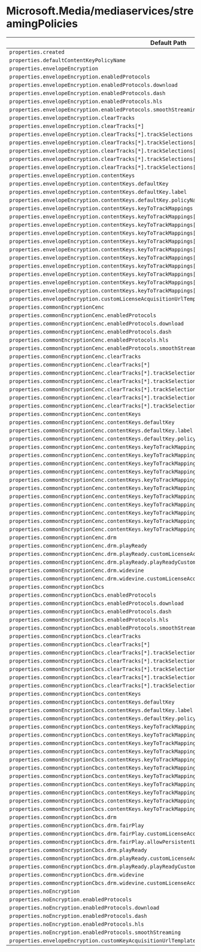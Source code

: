 # Microsoft.Media/mediaservices/streamingPolicies

| Default Path | Alias |
|---|---|
| `properties.created` | `Microsoft.Media/mediaServices/streamingPolicies/created` |
| `properties.defaultContentKeyPolicyName` | `Microsoft.Media/mediaServices/streamingPolicies/defaultContentKeyPolicyName` |
| `properties.envelopeEncryption` | `Microsoft.Media/mediaServices/streamingPolicies/envelopeEncryption` |
| `properties.envelopeEncryption.enabledProtocols` | `Microsoft.Media/mediaServices/streamingPolicies/envelopeEncryption.enabledProtocols` |
| `properties.envelopeEncryption.enabledProtocols.download` | `Microsoft.Media/mediaServices/streamingPolicies/envelopeEncryption.enabledProtocols.download` |
| `properties.envelopeEncryption.enabledProtocols.dash` | `Microsoft.Media/mediaServices/streamingPolicies/envelopeEncryption.enabledProtocols.dash` |
| `properties.envelopeEncryption.enabledProtocols.hls` | `Microsoft.Media/mediaServices/streamingPolicies/envelopeEncryption.enabledProtocols.hls` |
| `properties.envelopeEncryption.enabledProtocols.smoothStreaming` | `Microsoft.Media/mediaServices/streamingPolicies/envelopeEncryption.enabledProtocols.smoothStreaming` |
| `properties.envelopeEncryption.clearTracks` | `Microsoft.Media/mediaServices/streamingPolicies/envelopeEncryption.clearTracks` |
| `properties.envelopeEncryption.clearTracks[*]` | `Microsoft.Media/mediaServices/streamingPolicies/envelopeEncryption.clearTracks[*]` |
| `properties.envelopeEncryption.clearTracks[*].trackSelections` | `Microsoft.Media/mediaServices/streamingPolicies/envelopeEncryption.clearTracks[*].trackSelections` |
| `properties.envelopeEncryption.clearTracks[*].trackSelections[*]` | `Microsoft.Media/mediaServices/streamingPolicies/envelopeEncryption.clearTracks[*].trackSelections[*]` |
| `properties.envelopeEncryption.clearTracks[*].trackSelections[*].property` | `Microsoft.Media/mediaServices/streamingPolicies/envelopeEncryption.clearTracks[*].trackSelections[*].property` |
| `properties.envelopeEncryption.clearTracks[*].trackSelections[*].operation` | `Microsoft.Media/mediaServices/streamingPolicies/envelopeEncryption.clearTracks[*].trackSelections[*].operation` |
| `properties.envelopeEncryption.clearTracks[*].trackSelections[*].value` | `Microsoft.Media/mediaServices/streamingPolicies/envelopeEncryption.clearTracks[*].trackSelections[*].value` |
| `properties.envelopeEncryption.contentKeys` | `Microsoft.Media/mediaServices/streamingPolicies/envelopeEncryption.contentKeys` |
| `properties.envelopeEncryption.contentKeys.defaultKey` | `Microsoft.Media/mediaServices/streamingPolicies/envelopeEncryption.contentKeys.defaultKey` |
| `properties.envelopeEncryption.contentKeys.defaultKey.label` | `Microsoft.Media/mediaServices/streamingPolicies/envelopeEncryption.contentKeys.defaultKey.label` |
| `properties.envelopeEncryption.contentKeys.defaultKey.policyName` | `Microsoft.Media/mediaServices/streamingPolicies/envelopeEncryption.contentKeys.defaultKey.policyName` |
| `properties.envelopeEncryption.contentKeys.keyToTrackMappings` | `Microsoft.Media/mediaServices/streamingPolicies/envelopeEncryption.contentKeys.keyToTrackMappings` |
| `properties.envelopeEncryption.contentKeys.keyToTrackMappings[*]` | `Microsoft.Media/mediaServices/streamingPolicies/envelopeEncryption.contentKeys.keyToTrackMappings[*]` |
| `properties.envelopeEncryption.contentKeys.keyToTrackMappings[*].label` | `Microsoft.Media/mediaServices/streamingPolicies/envelopeEncryption.contentKeys.keyToTrackMappings[*].label` |
| `properties.envelopeEncryption.contentKeys.keyToTrackMappings[*].policyName` | `Microsoft.Media/mediaServices/streamingPolicies/envelopeEncryption.contentKeys.keyToTrackMappings[*].policyName` |
| `properties.envelopeEncryption.contentKeys.keyToTrackMappings[*].tracks` | `Microsoft.Media/mediaServices/streamingPolicies/envelopeEncryption.contentKeys.keyToTrackMappings[*].tracks` |
| `properties.envelopeEncryption.contentKeys.keyToTrackMappings[*].tracks[*]` | `Microsoft.Media/mediaServices/streamingPolicies/envelopeEncryption.contentKeys.keyToTrackMappings[*].tracks[*]` |
| `properties.envelopeEncryption.contentKeys.keyToTrackMappings[*].tracks[*].trackSelections` | `Microsoft.Media/mediaServices/streamingPolicies/envelopeEncryption.contentKeys.keyToTrackMappings[*].tracks[*].trackSelections` |
| `properties.envelopeEncryption.contentKeys.keyToTrackMappings[*].tracks[*].trackSelections[*]` | `Microsoft.Media/mediaServices/streamingPolicies/envelopeEncryption.contentKeys.keyToTrackMappings[*].tracks[*].trackSelections[*]` |
| `properties.envelopeEncryption.contentKeys.keyToTrackMappings[*].tracks[*].trackSelections[*].property` | `Microsoft.Media/mediaServices/streamingPolicies/envelopeEncryption.contentKeys.keyToTrackMappings[*].tracks[*].trackSelections[*].property` |
| `properties.envelopeEncryption.contentKeys.keyToTrackMappings[*].tracks[*].trackSelections[*].operation` | `Microsoft.Media/mediaServices/streamingPolicies/envelopeEncryption.contentKeys.keyToTrackMappings[*].tracks[*].trackSelections[*].operation` |
| `properties.envelopeEncryption.contentKeys.keyToTrackMappings[*].tracks[*].trackSelections[*].value` | `Microsoft.Media/mediaServices/streamingPolicies/envelopeEncryption.contentKeys.keyToTrackMappings[*].tracks[*].trackSelections[*].value` |
| `properties.envelopeEncryption.customLicenseAcquisitionUrlTemplate` | `Microsoft.Media/mediaServices/streamingPolicies/envelopeEncryption.customLicenseAcquisitionUrlTemplate` |
| `properties.commonEncryptionCenc` | `Microsoft.Media/mediaServices/streamingPolicies/commonEncryptionCenc` |
| `properties.commonEncryptionCenc.enabledProtocols` | `Microsoft.Media/mediaServices/streamingPolicies/commonEncryptionCenc.enabledProtocols` |
| `properties.commonEncryptionCenc.enabledProtocols.download` | `Microsoft.Media/mediaServices/streamingPolicies/commonEncryptionCenc.enabledProtocols.download` |
| `properties.commonEncryptionCenc.enabledProtocols.dash` | `Microsoft.Media/mediaServices/streamingPolicies/commonEncryptionCenc.enabledProtocols.dash` |
| `properties.commonEncryptionCenc.enabledProtocols.hls` | `Microsoft.Media/mediaServices/streamingPolicies/commonEncryptionCenc.enabledProtocols.hls` |
| `properties.commonEncryptionCenc.enabledProtocols.smoothStreaming` | `Microsoft.Media/mediaServices/streamingPolicies/commonEncryptionCenc.enabledProtocols.smoothStreaming` |
| `properties.commonEncryptionCenc.clearTracks` | `Microsoft.Media/mediaServices/streamingPolicies/commonEncryptionCenc.clearTracks` |
| `properties.commonEncryptionCenc.clearTracks[*]` | `Microsoft.Media/mediaServices/streamingPolicies/commonEncryptionCenc.clearTracks[*]` |
| `properties.commonEncryptionCenc.clearTracks[*].trackSelections` | `Microsoft.Media/mediaServices/streamingPolicies/commonEncryptionCenc.clearTracks[*].trackSelections` |
| `properties.commonEncryptionCenc.clearTracks[*].trackSelections[*]` | `Microsoft.Media/mediaServices/streamingPolicies/commonEncryptionCenc.clearTracks[*].trackSelections[*]` |
| `properties.commonEncryptionCenc.clearTracks[*].trackSelections[*].property` | `Microsoft.Media/mediaServices/streamingPolicies/commonEncryptionCenc.clearTracks[*].trackSelections[*].property` |
| `properties.commonEncryptionCenc.clearTracks[*].trackSelections[*].operation` | `Microsoft.Media/mediaServices/streamingPolicies/commonEncryptionCenc.clearTracks[*].trackSelections[*].operation` |
| `properties.commonEncryptionCenc.clearTracks[*].trackSelections[*].value` | `Microsoft.Media/mediaServices/streamingPolicies/commonEncryptionCenc.clearTracks[*].trackSelections[*].value` |
| `properties.commonEncryptionCenc.contentKeys` | `Microsoft.Media/mediaServices/streamingPolicies/commonEncryptionCenc.contentKeys` |
| `properties.commonEncryptionCenc.contentKeys.defaultKey` | `Microsoft.Media/mediaServices/streamingPolicies/commonEncryptionCenc.contentKeys.defaultKey` |
| `properties.commonEncryptionCenc.contentKeys.defaultKey.label` | `Microsoft.Media/mediaServices/streamingPolicies/commonEncryptionCenc.contentKeys.defaultKey.label` |
| `properties.commonEncryptionCenc.contentKeys.defaultKey.policyName` | `Microsoft.Media/mediaServices/streamingPolicies/commonEncryptionCenc.contentKeys.defaultKey.policyName` |
| `properties.commonEncryptionCenc.contentKeys.keyToTrackMappings` | `Microsoft.Media/mediaServices/streamingPolicies/commonEncryptionCenc.contentKeys.keyToTrackMappings` |
| `properties.commonEncryptionCenc.contentKeys.keyToTrackMappings[*]` | `Microsoft.Media/mediaServices/streamingPolicies/commonEncryptionCenc.contentKeys.keyToTrackMappings[*]` |
| `properties.commonEncryptionCenc.contentKeys.keyToTrackMappings[*].label` | `Microsoft.Media/mediaServices/streamingPolicies/commonEncryptionCenc.contentKeys.keyToTrackMappings[*].label` |
| `properties.commonEncryptionCenc.contentKeys.keyToTrackMappings[*].policyName` | `Microsoft.Media/mediaServices/streamingPolicies/commonEncryptionCenc.contentKeys.keyToTrackMappings[*].policyName` |
| `properties.commonEncryptionCenc.contentKeys.keyToTrackMappings[*].tracks` | `Microsoft.Media/mediaServices/streamingPolicies/commonEncryptionCenc.contentKeys.keyToTrackMappings[*].tracks` |
| `properties.commonEncryptionCenc.contentKeys.keyToTrackMappings[*].tracks[*]` | `Microsoft.Media/mediaServices/streamingPolicies/commonEncryptionCenc.contentKeys.keyToTrackMappings[*].tracks[*]` |
| `properties.commonEncryptionCenc.contentKeys.keyToTrackMappings[*].tracks[*].trackSelections` | `Microsoft.Media/mediaServices/streamingPolicies/commonEncryptionCenc.contentKeys.keyToTrackMappings[*].tracks[*].trackSelections` |
| `properties.commonEncryptionCenc.contentKeys.keyToTrackMappings[*].tracks[*].trackSelections[*]` | `Microsoft.Media/mediaServices/streamingPolicies/commonEncryptionCenc.contentKeys.keyToTrackMappings[*].tracks[*].trackSelections[*]` |
| `properties.commonEncryptionCenc.contentKeys.keyToTrackMappings[*].tracks[*].trackSelections[*].property` | `Microsoft.Media/mediaServices/streamingPolicies/commonEncryptionCenc.contentKeys.keyToTrackMappings[*].tracks[*].trackSelections[*].property` |
| `properties.commonEncryptionCenc.contentKeys.keyToTrackMappings[*].tracks[*].trackSelections[*].operation` | `Microsoft.Media/mediaServices/streamingPolicies/commonEncryptionCenc.contentKeys.keyToTrackMappings[*].tracks[*].trackSelections[*].operation` |
| `properties.commonEncryptionCenc.contentKeys.keyToTrackMappings[*].tracks[*].trackSelections[*].value` | `Microsoft.Media/mediaServices/streamingPolicies/commonEncryptionCenc.contentKeys.keyToTrackMappings[*].tracks[*].trackSelections[*].value` |
| `properties.commonEncryptionCenc.drm` | `Microsoft.Media/mediaServices/streamingPolicies/commonEncryptionCenc.drm` |
| `properties.commonEncryptionCenc.drm.playReady` | `Microsoft.Media/mediaServices/streamingPolicies/commonEncryptionCenc.drm.playReady` |
| `properties.commonEncryptionCenc.drm.playReady.customLicenseAcquisitionUrlTemplate` | `Microsoft.Media/mediaServices/streamingPolicies/commonEncryptionCenc.drm.playReady.customLicenseAcquisitionUrlTemplate` |
| `properties.commonEncryptionCenc.drm.playReady.playReadyCustomAttributes` | `Microsoft.Media/mediaServices/streamingPolicies/commonEncryptionCenc.drm.playReady.playReadyCustomAttributes` |
| `properties.commonEncryptionCenc.drm.widevine` | `Microsoft.Media/mediaServices/streamingPolicies/commonEncryptionCenc.drm.widevine` |
| `properties.commonEncryptionCenc.drm.widevine.customLicenseAcquisitionUrlTemplate` | `Microsoft.Media/mediaServices/streamingPolicies/commonEncryptionCenc.drm.widevine.customLicenseAcquisitionUrlTemplate` |
| `properties.commonEncryptionCbcs` | `Microsoft.Media/mediaServices/streamingPolicies/commonEncryptionCbcs` |
| `properties.commonEncryptionCbcs.enabledProtocols` | `Microsoft.Media/mediaServices/streamingPolicies/commonEncryptionCbcs.enabledProtocols` |
| `properties.commonEncryptionCbcs.enabledProtocols.download` | `Microsoft.Media/mediaServices/streamingPolicies/commonEncryptionCbcs.enabledProtocols.download` |
| `properties.commonEncryptionCbcs.enabledProtocols.dash` | `Microsoft.Media/mediaServices/streamingPolicies/commonEncryptionCbcs.enabledProtocols.dash` |
| `properties.commonEncryptionCbcs.enabledProtocols.hls` | `Microsoft.Media/mediaServices/streamingPolicies/commonEncryptionCbcs.enabledProtocols.hls` |
| `properties.commonEncryptionCbcs.enabledProtocols.smoothStreaming` | `Microsoft.Media/mediaServices/streamingPolicies/commonEncryptionCbcs.enabledProtocols.smoothStreaming` |
| `properties.commonEncryptionCbcs.clearTracks` | `Microsoft.Media/mediaServices/streamingPolicies/commonEncryptionCbcs.clearTracks` |
| `properties.commonEncryptionCbcs.clearTracks[*]` | `Microsoft.Media/mediaServices/streamingPolicies/commonEncryptionCbcs.clearTracks[*]` |
| `properties.commonEncryptionCbcs.clearTracks[*].trackSelections` | `Microsoft.Media/mediaServices/streamingPolicies/commonEncryptionCbcs.clearTracks[*].trackSelections` |
| `properties.commonEncryptionCbcs.clearTracks[*].trackSelections[*]` | `Microsoft.Media/mediaServices/streamingPolicies/commonEncryptionCbcs.clearTracks[*].trackSelections[*]` |
| `properties.commonEncryptionCbcs.clearTracks[*].trackSelections[*].property` | `Microsoft.Media/mediaServices/streamingPolicies/commonEncryptionCbcs.clearTracks[*].trackSelections[*].property` |
| `properties.commonEncryptionCbcs.clearTracks[*].trackSelections[*].operation` | `Microsoft.Media/mediaServices/streamingPolicies/commonEncryptionCbcs.clearTracks[*].trackSelections[*].operation` |
| `properties.commonEncryptionCbcs.clearTracks[*].trackSelections[*].value` | `Microsoft.Media/mediaServices/streamingPolicies/commonEncryptionCbcs.clearTracks[*].trackSelections[*].value` |
| `properties.commonEncryptionCbcs.contentKeys` | `Microsoft.Media/mediaServices/streamingPolicies/commonEncryptionCbcs.contentKeys` |
| `properties.commonEncryptionCbcs.contentKeys.defaultKey` | `Microsoft.Media/mediaServices/streamingPolicies/commonEncryptionCbcs.contentKeys.defaultKey` |
| `properties.commonEncryptionCbcs.contentKeys.defaultKey.label` | `Microsoft.Media/mediaServices/streamingPolicies/commonEncryptionCbcs.contentKeys.defaultKey.label` |
| `properties.commonEncryptionCbcs.contentKeys.defaultKey.policyName` | `Microsoft.Media/mediaServices/streamingPolicies/commonEncryptionCbcs.contentKeys.defaultKey.policyName` |
| `properties.commonEncryptionCbcs.contentKeys.keyToTrackMappings` | `Microsoft.Media/mediaServices/streamingPolicies/commonEncryptionCbcs.contentKeys.keyToTrackMappings` |
| `properties.commonEncryptionCbcs.contentKeys.keyToTrackMappings[*]` | `Microsoft.Media/mediaServices/streamingPolicies/commonEncryptionCbcs.contentKeys.keyToTrackMappings[*]` |
| `properties.commonEncryptionCbcs.contentKeys.keyToTrackMappings[*].label` | `Microsoft.Media/mediaServices/streamingPolicies/commonEncryptionCbcs.contentKeys.keyToTrackMappings[*].label` |
| `properties.commonEncryptionCbcs.contentKeys.keyToTrackMappings[*].policyName` | `Microsoft.Media/mediaServices/streamingPolicies/commonEncryptionCbcs.contentKeys.keyToTrackMappings[*].policyName` |
| `properties.commonEncryptionCbcs.contentKeys.keyToTrackMappings[*].tracks` | `Microsoft.Media/mediaServices/streamingPolicies/commonEncryptionCbcs.contentKeys.keyToTrackMappings[*].tracks` |
| `properties.commonEncryptionCbcs.contentKeys.keyToTrackMappings[*].tracks[*]` | `Microsoft.Media/mediaServices/streamingPolicies/commonEncryptionCbcs.contentKeys.keyToTrackMappings[*].tracks[*]` |
| `properties.commonEncryptionCbcs.contentKeys.keyToTrackMappings[*].tracks[*].trackSelections` | `Microsoft.Media/mediaServices/streamingPolicies/commonEncryptionCbcs.contentKeys.keyToTrackMappings[*].tracks[*].trackSelections` |
| `properties.commonEncryptionCbcs.contentKeys.keyToTrackMappings[*].tracks[*].trackSelections[*]` | `Microsoft.Media/mediaServices/streamingPolicies/commonEncryptionCbcs.contentKeys.keyToTrackMappings[*].tracks[*].trackSelections[*]` |
| `properties.commonEncryptionCbcs.contentKeys.keyToTrackMappings[*].tracks[*].trackSelections[*].property` | `Microsoft.Media/mediaServices/streamingPolicies/commonEncryptionCbcs.contentKeys.keyToTrackMappings[*].tracks[*].trackSelections[*].property` |
| `properties.commonEncryptionCbcs.contentKeys.keyToTrackMappings[*].tracks[*].trackSelections[*].operation` | `Microsoft.Media/mediaServices/streamingPolicies/commonEncryptionCbcs.contentKeys.keyToTrackMappings[*].tracks[*].trackSelections[*].operation` |
| `properties.commonEncryptionCbcs.contentKeys.keyToTrackMappings[*].tracks[*].trackSelections[*].value` | `Microsoft.Media/mediaServices/streamingPolicies/commonEncryptionCbcs.contentKeys.keyToTrackMappings[*].tracks[*].trackSelections[*].value` |
| `properties.commonEncryptionCbcs.drm` | `Microsoft.Media/mediaServices/streamingPolicies/commonEncryptionCbcs.drm` |
| `properties.commonEncryptionCbcs.drm.fairPlay` | `Microsoft.Media/mediaServices/streamingPolicies/commonEncryptionCbcs.drm.fairPlay` |
| `properties.commonEncryptionCbcs.drm.fairPlay.customLicenseAcquisitionUrlTemplate` | `Microsoft.Media/mediaServices/streamingPolicies/commonEncryptionCbcs.drm.fairPlay.customLicenseAcquisitionUrlTemplate` |
| `properties.commonEncryptionCbcs.drm.fairPlay.allowPersistentLicense` | `Microsoft.Media/mediaServices/streamingPolicies/commonEncryptionCbcs.drm.fairPlay.allowPersistentLicense` |
| `properties.commonEncryptionCbcs.drm.playReady` | `Microsoft.Media/mediaServices/streamingPolicies/commonEncryptionCbcs.drm.playReady` |
| `properties.commonEncryptionCbcs.drm.playReady.customLicenseAcquisitionUrlTemplate` | `Microsoft.Media/mediaServices/streamingPolicies/commonEncryptionCbcs.drm.playReady.customLicenseAcquisitionUrlTemplate` |
| `properties.commonEncryptionCbcs.drm.playReady.playReadyCustomAttributes` | `Microsoft.Media/mediaServices/streamingPolicies/commonEncryptionCbcs.drm.playReady.playReadyCustomAttributes` |
| `properties.commonEncryptionCbcs.drm.widevine` | `Microsoft.Media/mediaServices/streamingPolicies/commonEncryptionCbcs.drm.widevine` |
| `properties.commonEncryptionCbcs.drm.widevine.customLicenseAcquisitionUrlTemplate` | `Microsoft.Media/mediaServices/streamingPolicies/commonEncryptionCbcs.drm.widevine.customLicenseAcquisitionUrlTemplate` |
| `properties.noEncryption` | `Microsoft.Media/mediaServices/streamingPolicies/noEncryption` |
| `properties.noEncryption.enabledProtocols` | `Microsoft.Media/mediaServices/streamingPolicies/noEncryption.enabledProtocols` |
| `properties.noEncryption.enabledProtocols.download` | `Microsoft.Media/mediaServices/streamingPolicies/noEncryption.enabledProtocols.download` |
| `properties.noEncryption.enabledProtocols.dash` | `Microsoft.Media/mediaServices/streamingPolicies/noEncryption.enabledProtocols.dash` |
| `properties.noEncryption.enabledProtocols.hls` | `Microsoft.Media/mediaServices/streamingPolicies/noEncryption.enabledProtocols.hls` |
| `properties.noEncryption.enabledProtocols.smoothStreaming` | `Microsoft.Media/mediaServices/streamingPolicies/noEncryption.enabledProtocols.smoothStreaming` |
| `properties.envelopeEncryption.customKeyAcquisitionUrlTemplate` | `Microsoft.Media/mediaServices/streamingPolicies/envelopeEncryption.customKeyAcquisitionUrlTemplate` |

